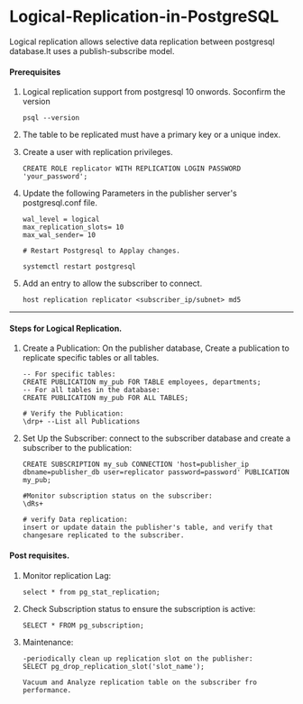# Logical-Replication-in-PostgreSQL

Logical replication allows selective data replication between postgresql database.It uses a publish-subscribe model.

#### Prerequisites
1. Logical replication support from postgresql 10 onwords. Soconfirm the version
   ```
   psql --version
   ```
2. The table to be replicated must have a primary key or a unique index.

3. Create a user with replication privileges.
   ```
   CREATE ROLE replicator WITH REPLICATION LOGIN PASSWORD 'your_password';
   ```
4. Update the following Parameters in the publisher server's postgresql.conf file.
   ```
   wal_level = logical
   max_replication_slots= 10
   max_wal_sender= 10

   # Restart Postgresql to Applay changes.

   systemctl restart postgresql
   ```
5. Add an entry to allow the subscriber to connect.
   ```
   host replication replicator <subscriber_ip/subnet> md5
   ```
---
#### Steps for Logical Replication.
1. Create a Publication:
   On the publisher database, Create a publication to replicate specific tables or all tables.
   ```
   -- For specific tables:
   CREATE PUBLICATION my_pub FOR TABLE employees, departments;
   -- For all tables in the database:
   CREATE PUBLICATION my_pub FOR ALL TABLES;

   # Verify the Publication:
   \drp+ --List all Publications
   ```
2. Set Up the Subscriber:
   connect to the subscriber database and create a subscriber to the publication:
   ```
   CREATE SUBSCRIPTION my_sub CONNECTION 'host=publisher_ip dbname=publisher_db user=replicator password=password' PUBLICATION my_pub;

   #Monitor subscription status on the subscriber:
   \dRs+

   # verify Data replication:
   insert or update datain the publisher's table, and verify that changesare replicated to the subscriber.
   ```
#### Post requisites.

1. Monitor replication Lag:
   ```
   select * from pg_stat_replication;
   ```
2. Check Subscription status to ensure the subscription is active:
   ```
   SELECT * FROM pg_subscription;
   ```
3. Maintenance:
   
   ```
   -periodically clean up replication slot on the publisher:
   SELECT pg_drop_replication_slot('slot_name');

   Vacuum and Analyze replication table on the subscriber fro performance.
   ```
   
